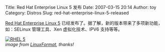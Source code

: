Title: Red Hat Enterprise Linux 5 发布
Date: 2007-03-15 20:14
Author: toy
Category: Distros
Slug: red-hat-enterprise-linux-5-released

[Red Hat Enterprise Linux 5](http://www.redhat.com/rhel/)
已经发布了。据了解，新的版本带来了多项新功能，如：SELinux 管理工具、Xen
虚拟化技术、IPV6 支持等等。

[![RHEL
5](http://i.linuxtoy.org/i/2007/03/rhel-5_s.png)](http://i.linuxtoy.org/i/2007/03/rhel-5.png)  
*image from
[LinuxFormat](http://www.linuxformat.co.uk/modules.php?op=modload&name=News&file=article&sid=511),
thanks!*
